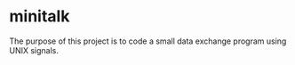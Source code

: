 # minitalk

The purpose of this project is to code a small data exchange program using UNIX signals.

